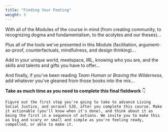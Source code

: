 ```yaml
---
title: "Finding Your Footing"
weight: 3
---
```


With all of the Modules of the course in mind (from creating community, to recognizing dogma and fundamentalism, to the acolytes and our theses)...

Plus all of the tools we've presented in this Module (facilitation, argument-as-proof, counterfactuals, mindfulness, and design thinking)...

Add in your unique world, meetspace, IRL, knowing who you are, and the skills and talents and gifts you have to offer...

And finally, if you've been reading _Team Human_ or _Braving the Wilderness_, add whatever you've gleaned from those books into the mix...

**Take as much time as you need to complete this final fieldwork** 👇

```
Figure out the first step you're going to take to advance Living Social Justice, and unravel SJD, after you complete this course. Make it actionable (you'll know when it's done), and think about it as being the first in a sequence of actions. We invite you to make this as big and scary or small and simple as you're feeling ready, compelled, or able to make it.
```
